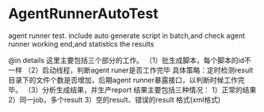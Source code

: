 # AgentRunnerAutoTest
agent runner test. include auto generate script in batch,and check agent runner working end,and statistics the results

@in details
这里主要包括三个部分的工作。
（1）批生成脚本，每个脚本的id不一样
（2）启动线程，判断agent runer是否工作完毕
          具体策略：定时检测result目录下的文件个数是否增加，后期agent runner暴露接口，以判断时候工作完毕。
（3）分析生成结果，并生产report
          结果主要包括三种情况：
          1）正常的结果
          2）同一job，多个result
          3）空的result、错误的result 格式(xml格式)
